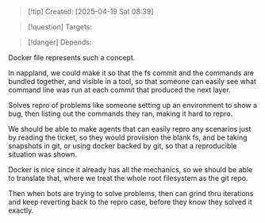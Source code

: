
>[!tip] Created: [2025-04-19 Sat 08:39]

>[!question] Targets: 

>[!danger] Depends: 

Docker file represents such a concept.

In nappland, we could make it so that the fs commit and the commands are bundled together, and visible in a tool, so that someone can easily see what command line was run at each commit that produced the next layer.

Solves repro of problems like someone setting up an environment to show a bug, then listing out the commands they ran, making it hard to repro.

We should be able to make agents that can easily repro any scenarios just by reading the ticket, so they would proviision the blank fs, and be taking snapshots in git, or using docker backed by git, so that a reproducible situation was shown.

Docker is nice since it already has all the mechanics, so we should be able to translate that, where we treat the whole root filesystem as the git repo.

Then when bots are trying to solve problems, then can grind thru iterations and keep reverting back to the repro case, before they know they solved it exactly.

